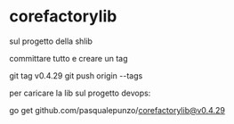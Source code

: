 # corefactorylib

sul progetto della shlib 

committare tutto e creare un tag

git tag v0.4.29
git push origin --tags


 

 

per caricare la lib sul progetto devops:

go get github.com/pasqualepunzo/corefactorylib@v0.4.29

